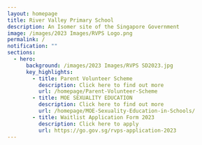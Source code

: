 ```yaml
---
layout: homepage
title: River Valley Primary School
description: An Isomer site of the Singapore Government
image: /images/2023 Images/RVPS Logo.png
permalink: /
notification: ""
sections:
  - hero:
      background: /images/2023 Images/RVPS SD2023.jpg
      key_highlights:
        - title: Parent Volunteer Scheme
          description: Click here to find out more
          url: /homepage/Parent-Volunteer-Scheme
        - title: MOE SEXUALITY EDUCATION
          description: Click here to find out more
          url: /homepage/MOE-Sexuality-Education-in-Schools/
        - title: Waitlist Application Form 2023
          description: Click here to apply
          url: https://go.gov.sg/rvps-application-2023
---
```

